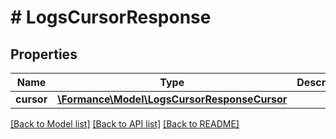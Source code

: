 # # LogsCursorResponse

## Properties

Name | Type | Description | Notes
------------ | ------------- | ------------- | -------------
**cursor** | [**\Formance\Model\LogsCursorResponseCursor**](LogsCursorResponseCursor.md) |  |

[[Back to Model list]](../../README.md#models) [[Back to API list]](../../README.md#endpoints) [[Back to README]](../../README.md)
